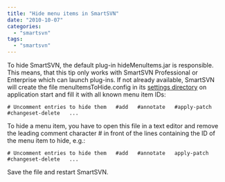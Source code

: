 ```yaml
---
title: "Hide menu items in SmartSVN"
date: "2010-10-07"
categories: 
  - "smartsvn"
tags: 
  - "smartsvn"
---
```


To hide SmartSVN, the default plug-in hideMenuItems.jar is responsible. This means, that this tip only works with SmartSVN Professional or Enterprise which can launch plug-ins. If not already available, SmartSVN will create the file menuItemsToHide.config in its [settings directory](http://www.syntevo.com/smartsvn/documentation.html?page=installation#installation.home) on application start and fill it with all known menu item IDs:

`# Uncomment entries to hide them   #add   #annotate   #apply-patch   #changeset-delete   ...`

To hide a menu item, you have to open this file in a text editor and remove the leading comment character # in front of the lines containing the ID of the menu item to hide, e.g.:

`# Uncomment entries to hide them   #add   #annotate   apply-patch   #changeset-delete   ...`

Save the file and restart SmartSVN.
